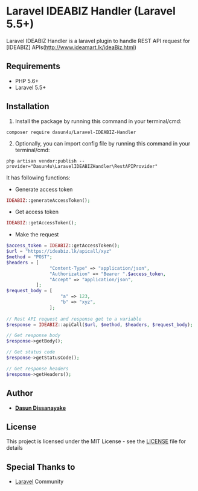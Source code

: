 # Laravel IDEABIZ Handler (Laravel 5.5+)
Laravel IDEABIZ Handler is a laravel plugin to handle REST API request for [IDEABIZ] APIs(http://www.ideamart.lk/ideaBiz.html) 

## Requirements

* PHP 5.6+
* Laravel 5.5+

## Installation

1) Install the package by running this command in your terminal/cmd:
```
composer require dasun4u/Laravel-IDEABIZ-Handler
```

2) Optionally, you can import config file by running this command in your terminal/cmd:
```
php artisan vendor:publish --provider="Dasun4u\LaravelIDEABIZHandler\RestAPIProvider"
```

It has following functions:
* Generate access token
```php
IDEABIZ::generateAccessToken();
```

* Get access token
```php
IDEABIZ::getAccessToken();
````

* Make the request
```php
$access_token = IDEABIZ::getAccessToken();
$url = "https://ideabiz.lk/apicall/xyz"
$method = "POST";
$headers = [
                "Content-Type" => "application/json",
                "Authorization" => "Bearer ".$access_token,
                "Accept" => "application/json",
           ];
$request_body = [
                    "a" => 123,
                    "b" => "xyz",
                ];
 
// Rest API request and response get to a variable                
$response = IDEABIZ::apiCall($url, $method, $headers, $request_body);

// Get response body
$response->getBody();

// Get status code
$response->getStatusCode();

// Get response headers
$response->getHeaders();
```

## Author

* [**Dasun Dissanayake**](https://github.com/dasun4u)

## License

This project is licensed under the MIT License - see the [LICENSE](LICENSE) file for details

## Special Thanks to

* [Laravel](https://laravel.com) Community